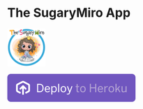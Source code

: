 # The SugaryMiro App

<img src="README.assets/SugaryMiro.png" alt="SugaryMiro" style="zoom: 25%;" />![]()



[![Deploy](README.assets/button.svg)](https://heroku.com/deploy?template=https://github.com/TheNetworker/sugarymiro/tree/master)
